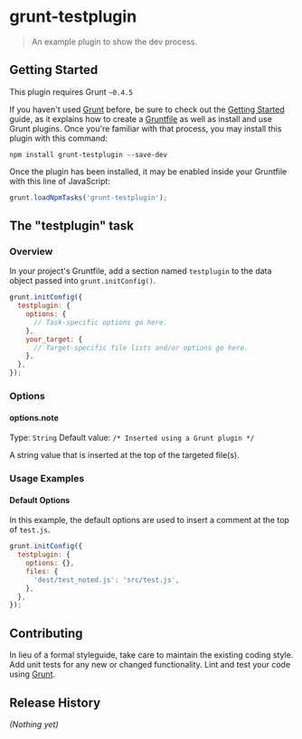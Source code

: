 # grunt-testplugin

> An example plugin to show the dev process.

## Getting Started
This plugin requires Grunt `~0.4.5`

If you haven't used [Grunt](http://gruntjs.com/) before, be sure to check out the [Getting Started](http://gruntjs.com/getting-started) guide, as it explains how to create a [Gruntfile](http://gruntjs.com/sample-gruntfile) as well as install and use Grunt plugins. Once you're familiar with that process, you may install this plugin with this command:

```shell
npm install grunt-testplugin --save-dev
```

Once the plugin has been installed, it may be enabled inside your Gruntfile with this line of JavaScript:

```js
grunt.loadNpmTasks('grunt-testplugin');
```

## The "testplugin" task

### Overview
In your project's Gruntfile, add a section named `testplugin` to the data object passed into `grunt.initConfig()`.

```js
grunt.initConfig({
  testplugin: {
    options: {
      // Task-specific options go here.
    },
    your_target: {
      // Target-specific file lists and/or options go here.
    },
  },
});
```

### Options

#### options.note
Type: `String`
Default value: `/* Inserted using a Grunt plugin */`

A string value that is inserted at the top of the targeted file(s).

### Usage Examples

#### Default Options
In this example, the default options are used to insert a comment at the top of `test.js`.

```js
grunt.initConfig({
  testplugin: {
    options: {},
    files: {
      'dest/test_noted.js': 'src/test.js',
    },
  },
});
```

## Contributing
In lieu of a formal styleguide, take care to maintain the existing coding style. Add unit tests for any new or changed functionality. Lint and test your code using [Grunt](http://gruntjs.com/).

## Release History
_(Nothing yet)_
